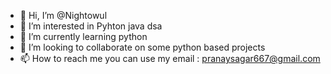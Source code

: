 - 👋 Hi, I’m @Nightowul
- 👀 I’m interested in Pyhton java dsa
- 🌱 I’m currently learning python
- 💞️ I’m looking to collaborate on some python based projects
- 📫 How to reach me you can use my email : pranaysagar667@gmail.com

<!---
Nightowul/Nightowul is a ✨ special ✨ repository because its `README.md` (this file) appears on your GitHub profile.
You can click the Preview link to take a look at your changes.
--->

